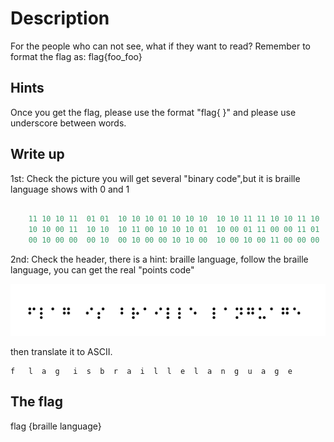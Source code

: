 # Description
For the people who can not see, what if they want to read? Remember to format the flag as: flag{foo_foo}

## Hints

Once you get the flag, please use the format "flag{ }" and please use underscore between words.

## Write up

1st: Check the picture you will get several "binary code",but it is braille language shows with 0 and 1

````javascript

	11 10 10 11  01 01  10 10 10 01 10 10 10  10 10 11 11 10 10 11 10 
	10 10 00 11  10 10  10 11 00 10 10 10 01  10 00 01 11 00 00 11 01 
	00 10 00 00  00 10  00 10 00 00 10 10 00  10 00 10 00 11 00 00 00 

````
2nd: Check the header, there is a hint: braille language, follow the braille language, you can get the real "points code"

![alt tag](result.png)                                 

then translate it to ASCII. 

 ````
 f   l  a  g   i  s  b  r  a  i  l  l  e  l  a  n  g  u  a  g  e
 ````

## The flag

flag {braille language}

